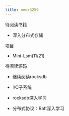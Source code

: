 ```yaml
---
title: meox3259
---
```


待阅读书籍
- 深入分布式存储

项目
- Mini-Lsm(11/21)

待阅读源码
- 继续阅读rocksdb

- I/O子系统
- rocksdb深入学习
- 分布式协议：Raft深入学习
